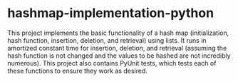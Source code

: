 # hashmap-implementation-python
This project implements the basic functionality of a hash map (initialization, hash function, insertion, deletion, and retrieval) using lists. It runs in amortized constant time for insertion, deletion, and retrieval (assuming the hash function is not changed and the values to be hashed are not incredibly numerous). This project also contains PyUnit tests, which tests each of these functions to ensure they work as desired.
